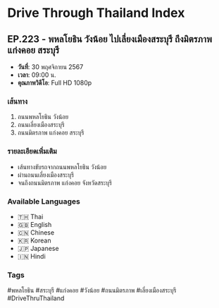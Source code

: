 # Drive Through Thailand Index

## EP.223 - พหลโยธิน วังน้อย ไปเลี่ยงเมืองสระบุรี ถึงมิตรภาพ แก่งคอย สระบุรี

- **วันที่**: 30 พฤศจิกายน 2567
- **เวลา**: 09:00 น.
- **คุณภาพวิดีโอ**: Full HD 1080p

### เส้นทาง
1. ถนนพหลโยธิน วังน้อย
2. ถนนเลี่ยงเมืองสระบุรี
3. ถนนมิตรภาพ แก่งคอย สระบุรี

### รายละเอียดเพิ่มเติม
- เส้นทางขับรถจากถนนพหลโยธิน วังน้อย
- ผ่านถนนเลี่ยงเมืองสระบุรี
- จนถึงถนนมิตรภาพ แก่งคอย จังหวัดสระบุรี

### Available Languages
- 🇹🇭 Thai
- 🇬🇧 English
- 🇨🇳 Chinese
- 🇰🇷 Korean
- 🇯🇵 Japanese
- 🇮🇳 Hindi

### Tags
#พหลโยธิน #สระบุรี #แก่งคอย #วังน้อย #ถนนมิตรภาพ #เลี่ยงเมืองสระบุรี #DriveThruThailand